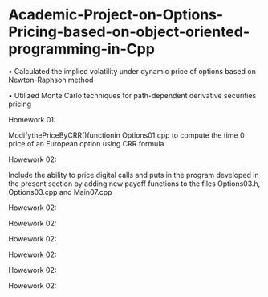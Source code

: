 # Academic-Project-on-Options-Pricing-based-on-object-oriented-programming-in-Cpp

• Calculated the implied volatility under dynamic price of options based on Newton-Raphson method

• Utilized Monte Carlo techniques for path-dependent derivative securities pricing

Homework 01:

ModifythePriceByCRR()functionin Options01.cpp to compute the time 0 price of an European option using CRR formula

Howework 02:

Include the ability to price digital calls and puts in the program developed in the present section by adding new payoff functions to the files Options03.h, Options03.cpp and Main07.cpp

Howework 02:

Howework 02:

Howework 02:

Howework 02:

Howework 02:

Howework 02:
